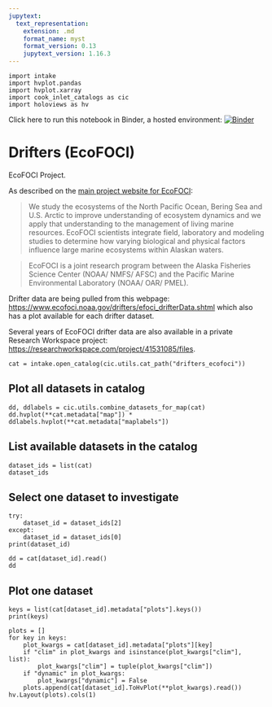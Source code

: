 ```yaml
---
jupytext:
  text_representation:
    extension: .md
    format_name: myst
    format_version: 0.13
    jupytext_version: 1.16.3
---
```


```{code-cell}
import intake
import hvplot.pandas
import hvplot.xarray
import cook_inlet_catalogs as cic
import holoviews as hv
```

Click here to run this notebook in Binder, a hosted environment: [![Binder](https://mybinder.org/badge_logo.svg)](https://mybinder.org/v2/gh/axiom-data-science/cook-inlet-catalogs/HEAD?labpath=docs%2Fdemo_notebooks%2Fdrifters_ecofoci.md)

# Drifters (EcoFOCI)

EcoFOCI Project.
        
As described on the [main project website for EcoFOCI](https://www.ecofoci.noaa.gov/):

> We study the ecosystems of the North Pacific Ocean, Bering Sea and U.S. Arctic to improve understanding of ecosystem dynamics and we apply that understanding to the management of living marine resources. EcoFOCI scientists integrate field, laboratory and modeling studies to determine how varying biological and physical factors influence large marine ecosystems within Alaskan waters.

> EcoFOCI is a joint research program between the Alaska Fisheries Science Center (NOAA/ NMFS/ AFSC) and the Pacific Marine Environmental Laboratory (NOAA/ OAR/ PMEL).

Drifter data are being pulled from this webpage: https://www.ecofoci.noaa.gov/drifters/efoci_drifterData.shtml which also has a plot available for each drifter dataset.

Several years of EcoFOCI drifter data are also available in a private Research Workspace project: https://researchworkspace.com/project/41531085/files.



```{code-cell}
cat = intake.open_catalog(cic.utils.cat_path("drifters_ecofoci"))
```

## Plot all datasets in catalog

```{code-cell}
dd, ddlabels = cic.utils.combine_datasets_for_map(cat)
dd.hvplot(**cat.metadata["map"]) * ddlabels.hvplot(**cat.metadata["maplabels"])
```

## List available datasets in the catalog

```{code-cell}
dataset_ids = list(cat)
dataset_ids
```

## Select one dataset to investigate

```{code-cell}
try:
    dataset_id = dataset_ids[2]
except:
    dataset_id = dataset_ids[0]
print(dataset_id)

dd = cat[dataset_id].read()
dd
```

## Plot one dataset

```{code-cell}
keys = list(cat[dataset_id].metadata["plots"].keys())
print(keys)

plots = []
for key in keys:
    plot_kwargs = cat[dataset_id].metadata["plots"][key]
    if "clim" in plot_kwargs and isinstance(plot_kwargs["clim"], list):
        plot_kwargs["clim"] = tuple(plot_kwargs["clim"])
    if "dynamic" in plot_kwargs:
        plot_kwargs["dynamic"] = False
    plots.append(cat[dataset_id].ToHvPlot(**plot_kwargs).read())
hv.Layout(plots).cols(1)
```
